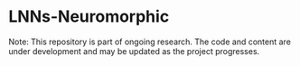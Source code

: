 # LNNs-Neuromorphic
 Note: This repository is part of ongoing research. The code and content are under development and may be updated as the project progresses.
